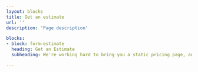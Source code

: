 ```yaml
---
layout: blocks
title: Get an estimate
url: ''
description: 'Page description'

blocks:
- block: form-estimate
  heading: Get an Estimate
  subheading: We're working hard to bring you a static pricing page, and TCO calculator for our services! In the mean-time, please fill in some details about your organization and our team can work with you to get you an estimate!
  
---
```

